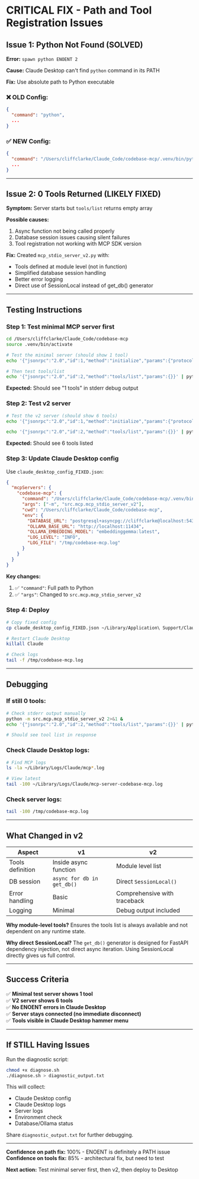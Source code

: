 # CRITICAL FIX - Path and Tool Registration Issues

## Issue 1: Python Not Found (SOLVED)

**Error:** `spawn python ENOENT 2`

**Cause:** Claude Desktop can't find `python` command in its PATH

**Fix:** Use absolute path to Python executable

### ❌ OLD Config:
```json
{
  "command": "python",
  ...
}
```

### ✅ NEW Config:
```json
{
  "command": "/Users/cliffclarke/Claude_Code/codebase-mcp/.venv/bin/python",
  ...
}
```

---

## Issue 2: 0 Tools Returned (LIKELY FIXED)

**Symptom:** Server starts but `tools/list` returns empty array

**Possible causes:**
1. Async function not being called properly
2. Database session issues causing silent failures
3. Tool registration not working with MCP SDK version

**Fix:** Created `mcp_stdio_server_v2.py` with:
- Tools defined at module level (not in function)
- Simplified database session handling
- Better error logging
- Direct use of SessionLocal instead of get_db() generator

---

## Testing Instructions

### Step 1: Test minimal MCP server first

```bash
cd /Users/cliffclarke/Claude_Code/codebase-mcp
source .venv/bin/activate

# Test the minimal server (should show 1 tool)
echo '{"jsonrpc":"2.0","id":1,"method":"initialize","params":{"protocolVersion":"0.1.0","capabilities":{},"clientInfo":{"name":"test","version":"1.0"}}}' | python test_minimal_mcp.py 2>&1

# Then test tools/list
echo '{"jsonrpc":"2.0","id":2,"method":"tools/list","params":{}}' | python test_minimal_mcp.py 2>&1
```

**Expected:** Should see "1 tools" in stderr debug output

### Step 2: Test v2 server

```bash
# Test the v2 server (should show 6 tools)
echo '{"jsonrpc":"2.0","id":1,"method":"initialize","params":{"protocolVersion":"0.1.0","capabilities":{},"clientInfo":{"name":"test","version":"1.0"}}}' | python -m src.mcp.mcp_stdio_server_v2 2>&1

echo '{"jsonrpc":"2.0","id":2,"method":"tools/list","params":{}}' | python -m src.mcp.mcp_stdio_server_v2 2>&1
```

**Expected:** Should see 6 tools listed

### Step 3: Update Claude Desktop config

Use `claude_desktop_config_FIXED.json`:

```json
{
  "mcpServers": {
    "codebase-mcp": {
      "command": "/Users/cliffclarke/Claude_Code/codebase-mcp/.venv/bin/python",
      "args": ["-m", "src.mcp.mcp_stdio_server_v2"],
      "cwd": "/Users/cliffclarke/Claude_Code/codebase-mcp",
      "env": {
        "DATABASE_URL": "postgresql+asyncpg://cliffclarke@localhost:5432/codebase_mcp",
        "OLLAMA_BASE_URL": "http://localhost:11434",
        "OLLAMA_EMBEDDING_MODEL": "embeddinggemma:latest",
        "LOG_LEVEL": "INFO",
        "LOG_FILE": "/tmp/codebase-mcp.log"
      }
    }
  }
}
```

**Key changes:**
1. ✅ `"command"`: Full path to Python
2. ✅ `"args"`: Changed to `src.mcp.mcp_stdio_server_v2`

### Step 4: Deploy

```bash
# Copy fixed config
cp claude_desktop_config_FIXED.json ~/Library/Application\ Support/Claude/claude_desktop_config.json

# Restart Claude Desktop
killall Claude

# Check logs
tail -f /tmp/codebase-mcp.log
```

---

## Debugging

### If still 0 tools:

```bash
# Check stderr output manually
python -m src.mcp.mcp_stdio_server_v2 2>&1 &
echo '{"jsonrpc":"2.0","id":2,"method":"tools/list","params":{}}' | python -m src.mcp.mcp_stdio_server_v2

# Should see tool list in response
```

### Check Claude Desktop logs:

```bash
# Find MCP logs
ls -la ~/Library/Logs/Claude/mcp*.log

# View latest
tail -100 ~/Library/Logs/Claude/mcp-server-codebase-mcp.log
```

### Check server logs:

```bash
tail -100 /tmp/codebase-mcp.log
```

---

## What Changed in v2

| Aspect | v1 | v2 |
|--------|----|----|
| Tools definition | Inside async function | Module level list |
| DB session | `async for db in get_db()` | Direct `SessionLocal()` |
| Error handling | Basic | Comprehensive with traceback |
| Logging | Minimal | Debug output included |

**Why module-level tools?** Ensures the tools list is always available and not dependent on any runtime state.

**Why direct SessionLocal?** The `get_db()` generator is designed for FastAPI dependency injection, not direct async iteration. Using SessionLocal directly gives us full control.

---

## Success Criteria

✅ **Minimal test server shows 1 tool**  
✅ **V2 server shows 6 tools**  
✅ **No ENOENT errors in Claude Desktop**  
✅ **Server stays connected (no immediate disconnect)**  
✅ **Tools visible in Claude Desktop hammer menu**

---

## If STILL Having Issues

Run the diagnostic script:

```bash
chmod +x diagnose.sh
./diagnose.sh > diagnostic_output.txt
```

This will collect:
- Claude Desktop config
- Claude Desktop logs  
- Server logs
- Environment check
- Database/Ollama status

Share `diagnostic_output.txt` for further debugging.

---

**Confidence on path fix:** 100% - ENOENT is definitely a PATH issue  
**Confidence on tools fix:** 85% - architectural fix, but need to test

**Next action:** Test minimal server first, then v2, then deploy to Desktop
